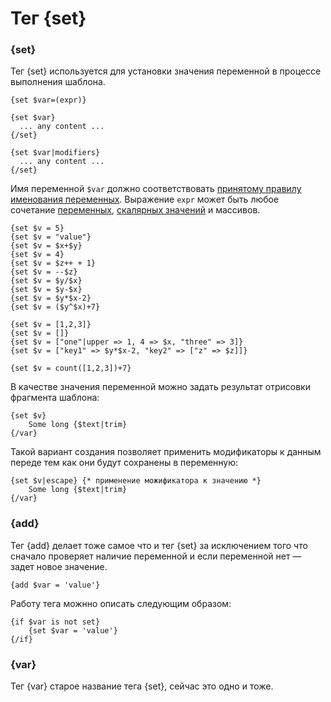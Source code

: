 Тег {set}
=========

### {set}

Тег {set} используется для установки значения переменной в процессе выполнения шаблона.

```smarty
{set $var=(expr)}
```

```smarty
{set $var}
  ... any content ...
{/set}
```

```smarty
{set $var|modifiers}
  ... any content ...
{/set}
```

Имя переменной `$var` должно соответствовать [принятому правилу именования переменных](../syntax.md#Переменные).
Выражение `expr` может быть любое сочетание [переменных](../syntax.md#Переменные), [скалярных значений](../syntax.md#Скалярные+значения) и массивов.

```smarty
{set $v = 5}
{set $v = "value"}
{set $v = $x+$y}
{set $v = 4}
{set $v = $z++ + 1}
{set $v = --$z}
{set $v = $y/$x}
{set $v = $y-$x}
{set $v = $y*$x-2}
{set $v = ($y^$x)+7}

{set $v = [1,2,3]}
{set $v = []}
{set $v = ["one"|upper => 1, 4 => $x, "three" => 3]}
{set $v = ["key1" => $y*$x-2, "key2" => ["z" => $z]]}

{set $v = count([1,2,3])+7}
```

В качестве значения переменной можно задать результат отрисовки фрагмента шаблона:

```smarty
{set $v}
    Some long {$text|trim}
{/var}
```

Такой вариант создания позволяет применить модификаторы к данным переде тем как они будут сохранены в переменную:

```smarty
{set $v|escape} {* применение можификатора к значению *}
    Some long {$text|trim}
{/var}
```

### {add}

Тег {add} делает тоже самое что и тег {set} за исключением того что сначало проверяет наличие переменной и если переменной нет — задет новое значение.

```smarty
{add $var = 'value'}
```
Работу тега можнно описать следующим образом:
```smarty
{if $var is not set}
    {set $var = 'value'}
{/if}
```

### {var}

Тег {var} старое название тега {set}, сейчас это одно и тоже.


